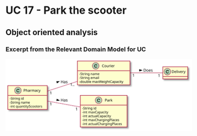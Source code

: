 # UC 17 - Park the scooter


## Object oriented analysis

### Excerpt from the Relevant Domain Model for UC

![UC17_MD.svg](UC17_MD.svg)

